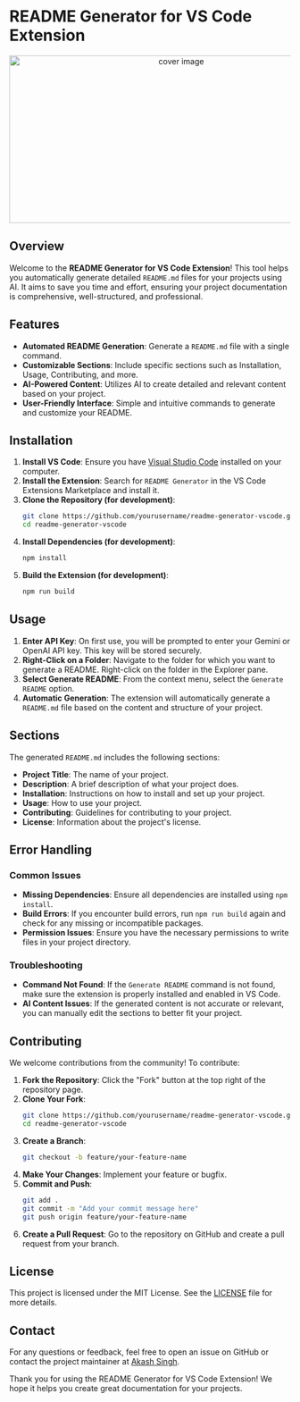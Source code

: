 # README Generator for VS Code Extension

<div align="center">
    <img src="https://github.com/user-attachments/assets/54f9b5c9-22a9-43d5-baa5-798e8545d736" alt="cover image" width="600" height="300">
</div>

## Overview

Welcome to the **README Generator for VS Code Extension**! This tool helps you automatically generate detailed `README.md` files for your projects using AI. It aims to save you time and effort, ensuring your project documentation is comprehensive, well-structured, and professional.

## Features

- **Automated README Generation**: Generate a `README.md` file with a single command.
- **Customizable Sections**: Include specific sections such as Installation, Usage, Contributing, and more.
- **AI-Powered Content**: Utilizes AI to create detailed and relevant content based on your project.
- **User-Friendly Interface**: Simple and intuitive commands to generate and customize your README.

## Installation

1. **Install VS Code**: Ensure you have [Visual Studio Code](https://code.visualstudio.com/) installed on your computer.
2. **Install the Extension**: Search for `README Generator` in the VS Code Extensions Marketplace and install it.
3. **Clone the Repository (for development)**:
    ```bash
    git clone https://github.com/yourusername/readme-generator-vscode.git
    cd readme-generator-vscode
    ```
4. **Install Dependencies (for development)**:
    ```bash
    npm install
    ```
5. **Build the Extension (for development)**:
    ```bash
    npm run build
    ```

## Usage

1. **Enter API Key**: On first use, you will be prompted to enter your Gemini or OpenAI API key. This key will be stored securely.
2. **Right-Click on a Folder**: Navigate to the folder for which you want to generate a README. Right-click on the folder in the Explorer pane.
3. **Select Generate README**: From the context menu, select the `Generate README` option.
4. **Automatic Generation**: The extension will automatically generate a `README.md` file based on the content and structure of your project.

## Sections

The generated `README.md` includes the following sections:

- **Project Title**: The name of your project.
- **Description**: A brief description of what your project does.
- **Installation**: Instructions on how to install and set up your project.
- **Usage**: How to use your project.
- **Contributing**: Guidelines for contributing to your project.
- **License**: Information about the project's license.

## Error Handling

### Common Issues

- **Missing Dependencies**: Ensure all dependencies are installed using `npm install`.
- **Build Errors**: If you encounter build errors, run `npm run build` again and check for any missing or incompatible packages.
- **Permission Issues**: Ensure you have the necessary permissions to write files in your project directory.

### Troubleshooting

- **Command Not Found**: If the `Generate README` command is not found, make sure the extension is properly installed and enabled in VS Code.
- **AI Content Issues**: If the generated content is not accurate or relevant, you can manually edit the sections to better fit your project.

## Contributing

We welcome contributions from the community! To contribute:

1. **Fork the Repository**: Click the "Fork" button at the top right of the repository page.
2. **Clone Your Fork**:
    ```bash
    git clone https://github.com/yourusername/readme-generator-vscode.git
    cd readme-generator-vscode
    ```
3. **Create a Branch**:
    ```bash
    git checkout -b feature/your-feature-name
    ```
4. **Make Your Changes**: Implement your feature or bugfix.
5. **Commit and Push**:
    ```bash
    git add .
    git commit -m "Add your commit message here"
    git push origin feature/your-feature-name
    ```
6. **Create a Pull Request**: Go to the repository on GitHub and create a pull request from your branch.

## License

This project is licensed under the MIT License. See the [LICENSE](LICENSE) file for more details.

## Contact

For any questions or feedback, feel free to open an issue on GitHub or contact the project maintainer at [Akash Singh](https://akashsingh.vercel.app/).

Thank you for using the README Generator for VS Code Extension! We hope it helps you create great documentation for your projects.
